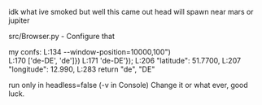 idk what ive smoked but well this came out
head will spawn near mars or jupiter

src/Browser.py - Configure that 


my confs:   L:134   --window-position=10000,100")  
            L:170   ['de-DE', 'de']})
            L:171   'de-DE'});
            L:206   "latitude": 51.7700,
            L:207   "longitude": 12.990, 
            L:283   return "de", "DE"         
            
run only in headless=false (-v in Console)
Change it or what ever, good luck.
